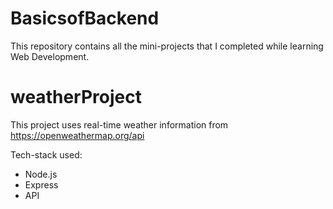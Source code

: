 # BasicsofBackend

This repository contains all the mini-projects that I completed while learning Web Development.

# weatherProject
This project uses real-time weather information from https://openweathermap.org/api

Tech-stack used:
* Node.js
* Express
* API

